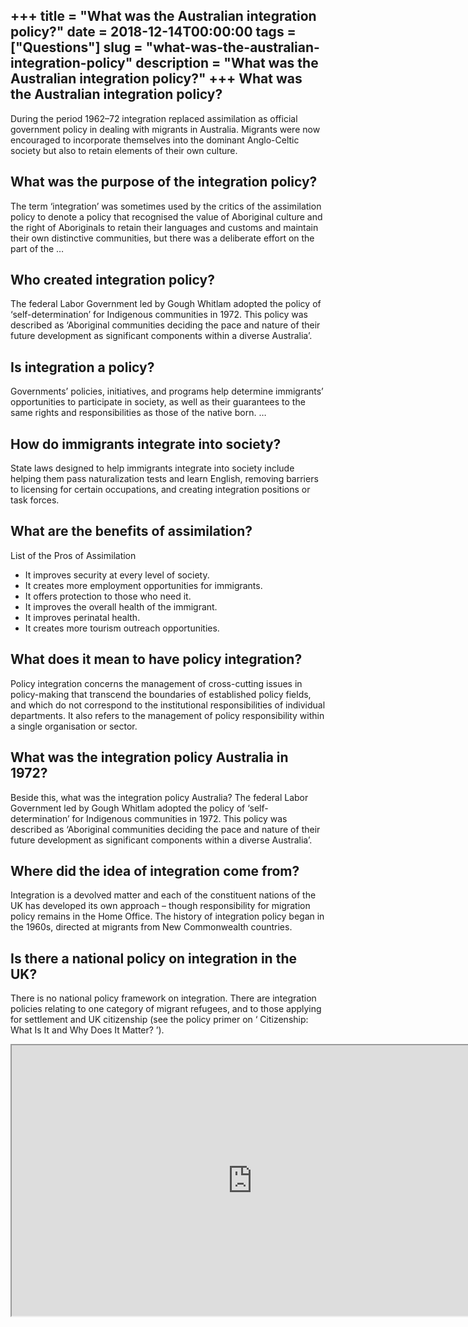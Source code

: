 +++
title = "What was the Australian integration policy?"
date = 2018-12-14T00:00:00
tags = ["Questions"]
slug = "what-was-the-australian-integration-policy"
description = "What was the Australian integration policy?"
+++
What was the Australian integration policy?
-------------------------------------------

During the period 1962–72 integration replaced assimilation as official government policy in dealing with migrants in Australia. Migrants were now encouraged to incorporate themselves into the dominant Anglo-Celtic society but also to retain elements of their own culture.

What was the purpose of the integration policy?
-----------------------------------------------

The term ‘integration’ was sometimes used by the critics of the assimilation policy to denote a policy that recognised the value of Aboriginal culture and the right of Aboriginals to retain their languages and customs and maintain their own distinctive communities, but there was a deliberate effort on the part of the …

Who created integration policy?
-------------------------------

The federal Labor Government led by Gough Whitlam adopted the policy of ‘self-determination’ for Indigenous communities in 1972. This policy was described as ‘Aboriginal communities deciding the pace and nature of their future development as significant components within a diverse Australia’.

Is integration a policy?
------------------------

Governments’ policies, initiatives, and programs help determine immigrants’ opportunities to participate in society, as well as their guarantees to the same rights and responsibilities as those of the native born. …

How do immigrants integrate into society?
-----------------------------------------

State laws designed to help immigrants integrate into society include helping them pass naturalization tests and learn English, removing barriers to licensing for certain occupations, and creating integration positions or task forces.

What are the benefits of assimilation?
--------------------------------------

List of the Pros of Assimilation

- It improves security at every level of society.
- It creates more employment opportunities for immigrants.
- It offers protection to those who need it.
- It improves the overall health of the immigrant.
- It improves perinatal health.
- It creates more tourism outreach opportunities.

What does it mean to have policy integration?
---------------------------------------------

Policy integration concerns the management of cross-cutting issues in policy-making that transcend the boundaries of established policy fields, and which do not correspond to the institutional responsibilities of individual departments. It also refers to the management of policy responsibility within a single organisation or sector.

What was the integration policy Australia in 1972?
--------------------------------------------------

Beside this, what was the integration policy Australia? The federal Labor Government led by Gough Whitlam adopted the policy of ‘self-determination’ for Indigenous communities in 1972. This policy was described as ‘Aboriginal communities deciding the pace and nature of their future development as significant components within a diverse Australia’.

Where did the idea of integration come from?
--------------------------------------------

Integration is a devolved matter and each of the constituent nations of the UK has developed its own approach – though responsibility for migration policy remains in the Home Office. The history of integration policy began in the 1960s, directed at migrants from New Commonwealth countries.

Is there a national policy on integration in the UK?
----------------------------------------------------

There is no national policy framework on integration. There are integration policies relating to one category of migrant refugees, and to those applying for settlement and UK citizenship (see the policy primer on ‘ Citizenship: What Is It and Why Does It Matter? ’).

<iframe allow="accelerometer; autoplay; clipboard-write; encrypted-media; gyroscope; picture-in-picture" allowfullscreen="" class="__youtube_prefs__  epyt-is-override  no-lazyload" data-no-lazy="1" data-origheight="433" data-origwidth="770" data-skipgform_ajax_framebjll="" height="433" id="_ytid_93439" loading="lazy" src="https://www.youtube.com/embed/1U_DbPWsiR8?enablejsapi=1&autoplay=0&cc_load_policy=0&cc_lang_pref=&iv_load_policy=1&loop=0&modestbranding=0&rel=1&fs=1&playsinline=0&autohide=2&theme=dark&color=red&controls=1&" title="YouTube player" width="770"></iframe>